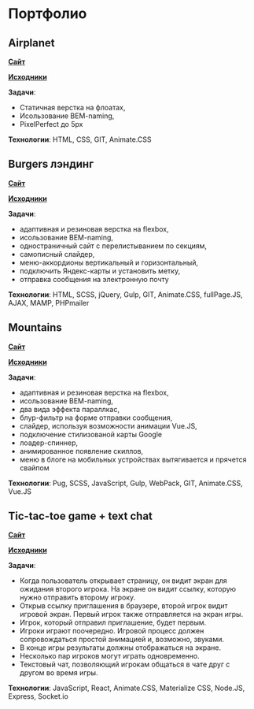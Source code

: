 # Портфолио


## Airplanet

[**Сайт**](https://surov-kostya.github.io/airplanet)

[**Исходники**](https://github.com/surov-kostya/surov-kostya.github.io/tree/master/airplanet)

**Задачи**: 
 - Статичная верстка на флоатах, 
 - Исользование BEM-naming,
 - PixelPerfect до 5px
 
**Технологии**: HTML, CSS, GIT, Animate.CSS


## Burgers лэндинг

[**Сайт**](https://surov-kostya.github.io/burgers)

[**Исходники**](https://github.com/surov-kostya/surov-kostya.github.io/tree/master/burgers)

**Задачи**: 
 - адаптивная и резиновая верстка на flexbox, 
 - исользование BEM-naming,
 - одностраничный сайт с перелистыванием по секциям,
 - самописный слайдер,
 - меню-аккордионы вертикальный и горизонтальный,
 - подключить Яндекс-карты и установить метку,
 - отправка сообщения на электронную почту
 
**Технологии**: HTML, SCSS, jQuery, Gulp, GIT, Animate.CSS, fullPage.JS, AJAX, MAMP, PHPmailer


## Mountains

[**Сайт**](https://surov-kostya.github.io/mountains)

[**Исходники**](https://github.com/surov-kostya/surov-kostya.github.io/tree/master/mountains)

**Задачи**: 
 - адаптивная и резиновая верстка на flexbox, 
 - исользование BEM-naming,
 - два вида эффекта параллкас,
 - блур-фильтр на форме отправки сообщения,
 - слайдер, используя возможности анимации Vue.JS,
 - подключение стилизованой карты Google
 - лоадер-спиннер,
 - анимированное появление скиллов,
 - меню в блоге на мобильных устройствах вытягивается и прячется свайпом
 
**Технологии**: Pug, SCSS, JavaScript, Gulp, WebPack, GIT, Animate.CSS, Vue.JS


## Tic-tac-toe game + text chat

[**Сайт**](https://tictactoe-fs.herokuapp.com/)

[**Исходники**](https://github.com/surov-kostya/tic-tac-toe.git)

**Задачи**: 
- Когда пользователь открывает страницу, он видит экран для ожидания второго игрока. На экране он видит ссылку, которую нужно отправить второму игроку.
- Открыв ссылку приглашения в браузере, второй игрок видит игровой экран. Первый игрок также отправляется на экран игры.
- Игрок, который отправил приглашение, будет первым.
- Игроки играют поочередно. Игровой процесс должен сопровождаться простой анимацией и, возможно, звуками.
- В конце игры результаты должны отображаться на экране.
- Несколько пар игроков могут играть одновременно.
- Текстовый чат, позволяющий игрокам общаться в чате друг с другом во время игры.
 
**Технологии**: JavaScript, React, Animate.CSS, Materialize CSS, Node.JS, Express, Socket.io 
